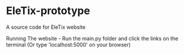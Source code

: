 # EleTix-prototype
A source code for EleTix website

Running The website -
Run the main.py folder and click the links on the terminal (Or type 'localhost:5000' on your browser)
